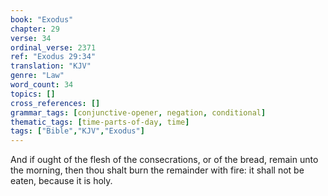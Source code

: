```yaml
---
book: "Exodus"
chapter: 29
verse: 34
ordinal_verse: 2371
ref: "Exodus 29:34"
translation: "KJV"
genre: "Law"
word_count: 34
topics: []
cross_references: []
grammar_tags: [conjunctive-opener, negation, conditional]
thematic_tags: [time-parts-of-day, time]
tags: ["Bible","KJV","Exodus"]
---
```

And if ought of the flesh of the consecrations, or of the bread, remain unto the morning, then thou shalt burn the remainder with fire: it shall not be eaten, because it is holy.
